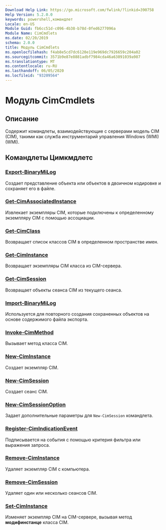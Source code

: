 ```yaml
---
Download Help Link: https://go.microsoft.com/fwlink/?linkid=390758
Help Version: 5.2.0.0
keywords: powershell,командлет
Locale: en-US
Module Guid: fb6cc51d-c096-4b38-b78d-0fed6277096a
Module Name: CimCmdlets
ms.date: 02/20/2019
schema: 2.0.0
title: Модуль CimCmdlets
ms.openlocfilehash: f4ab8e5cd7dc6120e119e969dc7926659c204a02
ms.sourcegitcommit: 3571b9e87e8881adbf7984cda46a63891039a987
ms.translationtype: MT
ms.contentlocale: ru-RU
ms.lasthandoff: 06/05/2020
ms.locfileid: "93209564"
---
```

# Модуль CimCmdlets

## Описание

Содержит командлеты, взаимодействующие с серверами модель CIM (CIM), такими как служба инструментарий управления Windows (WMI) (WMI).

## Командлеты Цимкмдлетс

### [Export-BinaryMiLog](Export-BinaryMiLog.md)
Создает представление объекта или объектов в двоичном кодировке и сохраняет его в файле.

### [Get-CimAssociatedInstance](Get-CimAssociatedInstance.md)
Извлекает экземпляры CIM, которые подключены к определенному экземпляру CIM с помощью ассоциации.

### [Get-CimClass](Get-CimClass.md)
Возвращает список классов CIM в определенном пространстве имен.

### [Get-CimInstance](Get-CimInstance.md)
Возвращает экземпляры CIM класса из CIM-сервера.

### [Get-CimSession](Get-CimSession.md)
Возвращает объекты сеанса CIM из текущего сеанса.

### [Import-BinaryMiLog](Import-BinaryMiLog.md)
Используется для повторного создания сохраненных объектов на основе содержимого файла экспорта.

### [Invoke-CimMethod](Invoke-CimMethod.md)
Вызывает метод класса CIM.

### [New-CimInstance](New-CimInstance.md)
Создает экземпляр CIM.

### [New-CimSession](New-CimSession.md)
Создает сеанс CIM.

### [New-CimSessionOption](New-CimSessionOption.md)
Задает дополнительные параметры для `New-CimSession` командлета.

### [Register-CimIndicationEvent](Register-CimIndicationEvent.md)
Подписывается на события с помощью критерия фильтра или выражения запроса.

### [Remove-CimInstance](Remove-CimInstance.md)
Удаляет экземпляр CIM с компьютера.

### [Remove-CimSession](Remove-CimSession.md)
Удаляет один или несколько сеансов CIM.

### [Set-CimInstance](Set-CimInstance.md)
Изменяет экземпляр CIM на CIM-сервере, вызывая метод **модифинстанце** класса CIM.
